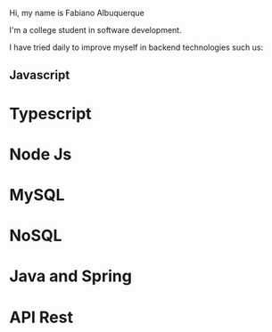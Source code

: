 Hi, my name is Fabiano Albuquerque

I'm a college student in software development.

I have tried daily to improve myself in backend technologies such us:

## Javascript
# Typescript
# Node Js
# MySQL
# NoSQL
# Java and Spring
# API Rest

